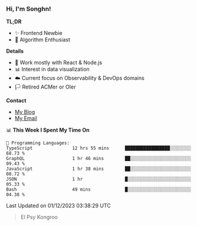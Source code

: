 ### Hi, I'm Songhn!

**TL;DR**

- ✨ Frontend Newbie
- 🎈 Algorithm Enthusiast

**Details**

- 🎯 Work mostly with React & Node.js
- 📊 Interest in data visualization
- ☁️ Current focus on Observability & DevOps domains
- 🏳️ Retired ACMer or OIer

**Contact**
- [My Blog](https://blog.songhn.com)
- [My Email](mailto:songhn233@gmail.com)

<!--START_SECTION:waka-->
📊 **This Week I Spent My Time On** 

```text
💬 Programming Languages: 
TypeScript               12 hrs 55 mins      █████████████████░░░░░░░░   68.73 % 
GraphQL                  1 hr 46 mins        ██░░░░░░░░░░░░░░░░░░░░░░░   09.43 % 
JavaScript               1 hr 38 mins        ██░░░░░░░░░░░░░░░░░░░░░░░   08.72 % 
JSON                     1 hr                █░░░░░░░░░░░░░░░░░░░░░░░░   05.33 % 
Bash                     49 mins             █░░░░░░░░░░░░░░░░░░░░░░░░   04.38 % 
```


 Last Updated on 01/12/2023 03:38:29 UTC
<!--END_SECTION:waka-->

> El Psy Kongroo
